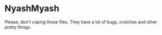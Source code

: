 NyashMyash
==========
Please, don't coping these files. They have a lot of bugs, crutches and other pretty things.
